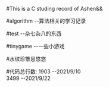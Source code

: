 #This is a C studing record of Ashen&&

#algorithm --算法相关的学习记录

#test --杂七杂八的东西

#tinygame --一些小游戏

#水纹珍簟思悠悠

#代码总行数: 
1903 --2021/9/10  
3499 --2021/9/22 
